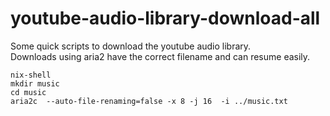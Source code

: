 # youtube-audio-library-download-all

Some quick scripts to download the youtube audio library.  
Downloads using aria2 have the correct filename and can resume easily.

`nix-shell`  
`mkdir music`  
`cd music`  
`aria2c  --auto-file-renaming=false -x 8 -j 16  -i ../music.txt`  


